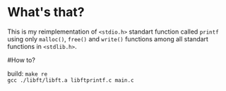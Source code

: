 # What's that?
This is my reimplementation of `<stdio.h>` standart function called `printf` using only `malloc()`, `free()` and `write()` functions among all standart functions in `<stdlib.h>`. 

#How to?

build:
`make re`   
`gcc ./libft/libft.a libftprintf.c main.c`
